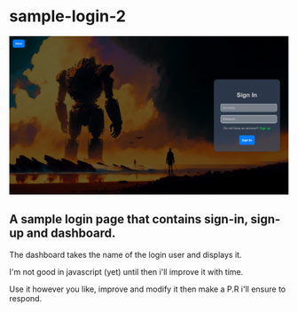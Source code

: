 # sample-login-2

![alt text](assets/image-1.png)

## A sample login page that contains sign-in, sign-up and dashboard.

The dashboard takes the name of the login user and displays it.

I'm not good in javascript (yet) until then i'll improve it with time.


Use it however you like, improve and modify it then make a P.R i'll ensure to respond.
